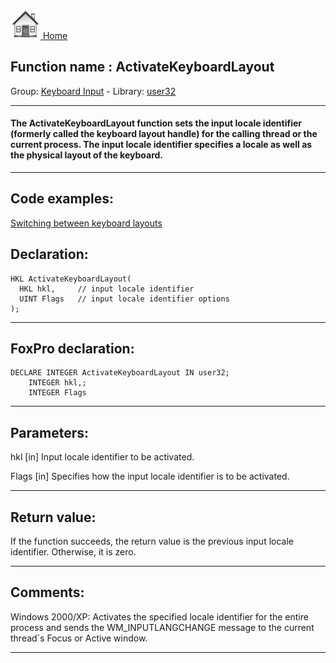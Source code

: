 [<img src="../../images/home.png"> Home ](https://github.com/VFPX/Win32API)  

## Function name : ActivateKeyboardLayout
Group: [Keyboard Input](../../functions_group.md#Keyboard_Input)  -  Library: [user32](../../libraries.md#user32)  
***  


#### The ActivateKeyboardLayout function sets the input locale identifier (formerly called the keyboard layout handle) for the calling thread or the current process. The input locale identifier specifies a locale as well as the physical layout of the keyboard.
***  


## Code examples:
[Switching between keyboard layouts](../../samples/sample_275.md)  

## Declaration:
```foxpro  
HKL ActivateKeyboardLayout(
  HKL hkl,     // input locale identifier
  UINT Flags   // input locale identifier options
);  
```  
***  


## FoxPro declaration:
```foxpro  
DECLARE INTEGER ActivateKeyboardLayout IN user32;
	INTEGER hkl,;
	INTEGER Flags  
```  
***  


## Parameters:
hkl 
[in] Input locale identifier to be activated. 

Flags 
[in] Specifies how the input locale identifier is to be activated.   
***  


## Return value:
If the function succeeds, the return value is the previous input locale identifier. Otherwise, it is zero.  
***  


## Comments:
Windows 2000/XP: Activates the specified locale identifier for the entire process and sends the WM_INPUTLANGCHANGE message to the current thread`s Focus or Active window.  
  
***  

